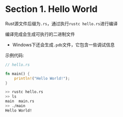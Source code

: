 # Section 1. Hello World

Rust源文件后缀为`.rs`，通过执行`rustc hello.rs`进行编译

编译完成会生成可执行的二进制文件
- Windows下还会生成`.pdb`文件，它包含一些调试信息

示例代码: 

```rust
// hello.rs

fn main() {
    println!("Hello World!");
}
```

```bash
>> rustc hello.rs
>> ls
main  main.rs
>> ./main
Hello World!
```